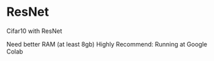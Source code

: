 # ResNet
Cifar10 with ResNet

Need better RAM (at least 8gb) 
Highly Recommend: Running at Google Colab
